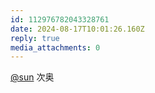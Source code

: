 ```yaml
---
id: 112976782043328761
date: 2024-08-17T10:01:26.160Z
reply: true
media_attachments: 0
---
```


[@sun](https://ow3.cn/users/sun) 次奥

